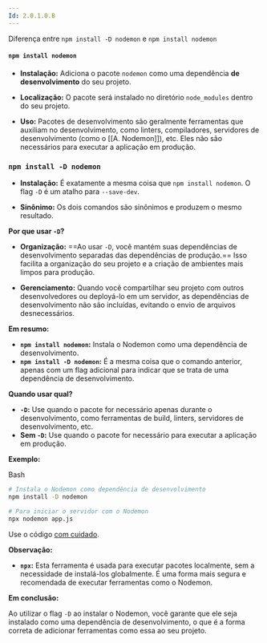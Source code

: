 ```yaml
---
Id: 2.0.1.0.B
---
```


Diferença entre `npm install -D nodemon` e `npm install nodemon`

#### `npm install nodemon`

- **Instalação:** Adiciona o pacote `nodemon` como uma dependência **de desenvolvimento** do seu projeto.

- **Localização:** O pacote será instalado no diretório `node_modules` dentro do seu projeto.

- **Uso:** Pacotes de desenvolvimento são geralmente ferramentas que auxiliam no desenvolvimento, como linters, compiladores, servidores de desenvolvimento (como o [[A. Nodemon]]), etc. Eles não são necessários para executar a aplicação em produção.

### `npm install -D nodemon`

- **Instalação:** É exatamente a mesma coisa que `npm install nodemon`. O flag `-D` é um atalho para `--save-dev`.

- **Sinônimo:** Os dois comandos são sinônimos e produzem o mesmo resultado.

**Por que usar `-D`?**

- **Organização:** ==Ao usar `-D`, você mantém suas dependências de desenvolvimento separadas das dependências de produção.== Isso facilita a organização do seu projeto e a criação de ambientes mais limpos para produção.

- **Gerenciamento:** Quando você compartilhar seu projeto com outros desenvolvedores ou deployá-lo em um servidor, as dependências de desenvolvimento não são incluídas, evitando o envio de arquivos desnecessários.

**Em resumo:**

- **`npm install nodemon`:** Instala o Nodemon como uma dependência de desenvolvimento.
- **`npm install -D nodemon`:** É a mesma coisa que o comando anterior, apenas com um flag adicional para indicar que se trata de uma dependência de desenvolvimento.

**Quando usar qual?**

- **`-D`:** Use quando o pacote for necessário apenas durante o desenvolvimento, como ferramentas de build, linters, servidores de desenvolvimento, etc.
- **Sem `-D`:** Use quando o pacote for necessário para executar a aplicação em produção.

**Exemplo:**

Bash

```bash
# Instala o Nodemon como dependência de desenvolvimento
npm install -D nodemon

# Para iniciar o servidor com o Nodemon
npx nodemon app.js
```

Use o código [com cuidado](/faq#coding).

**Observação:**

- **`npx`:** Esta ferramenta é usada para executar pacotes localmente, sem a necessidade de instalá-los globalmente. É uma forma mais segura e recomendada de executar ferramentas como o Nodemon.

**Em conclusão:**

Ao utilizar o flag `-D` ao instalar o Nodemon, você garante que ele seja instalado como uma dependência de desenvolvimento, o que é a forma correta de adicionar ferramentas como essa ao seu projeto.